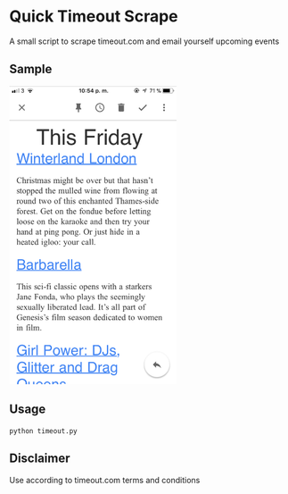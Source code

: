 # Quick Timeout Scrape

A small script to scrape timeout.com and email yourself upcoming events

## Sample
<img src="screen.png" width="300">

## Usage
```
python timeout.py
```

## Disclaimer
Use according to timeout.com terms and conditions